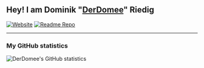 ## Hey! I am Dominik "[DerDomee](https://dominikriedig.de/)" Riedig
[![Website](https://img.shields.io/website?down_message=offline&label=Website&style=flat-square&up_color=65b619&up_message=online&url=https%3A%2F%2Fdominikriedig.de%2F)](https://dominikriedig.de/)
[![Readme Repo](https://img.shields.io/static/v1?label=Readme&message=in%20works&color=e67e22&style=flat-square)](https://github.com/DerDomee/derdomee)
___
### My GitHub statistics
<img align = "left" alt="DerDomee's GitHub statistics" src="https://github-readme-stats-git-master.derdomee.vercel.app/api?username=derdomee&show_icons=true&hide_border=true&theme=radical"/>

